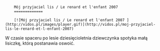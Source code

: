 
        Mój przyjaciel lis / Le renard et l'enfant 2007 
        =============
        
        [![Mój przyjaciel lis / Le renard et l'enfant 2007 ](http://vidos.pl/images/player.gif)](http://vidos.pl/moj-przyjaciel-lis-le-renard-et-l-enfant-2007)
        
        
 W czasie spaceru po lesie dziesięcioletnia dziewczynka spotyka małą lisiczkę, którą postanawia oswoić.
    